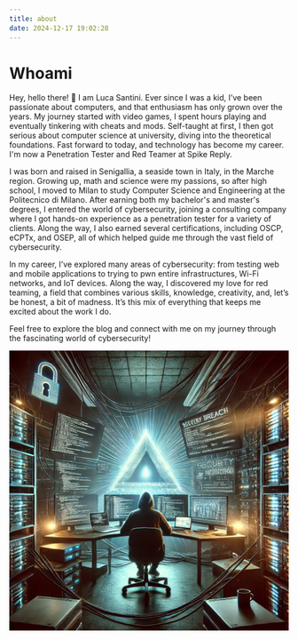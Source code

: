 ```yaml
---
title: about
date: 2024-12-17 19:02:28
---
```

# Whoami
Hey, hello there! 👋 I am Luca Santini. Ever since I was a kid, I’ve been passionate about computers, and that enthusiasm has only grown over the years. My journey started with video games, I spent hours playing and eventually tinkering with cheats and mods. Self-taught at first, I then got serious about computer science at university, diving into the theoretical foundations. Fast forward to today, and technology has become my career. I'm now a Penetration Tester and Red Teamer at Spike Reply.

I was born and raised in Senigallia, a seaside town in Italy, in the Marche region. Growing up, math and science were my passions, so after high school, I moved to Milan to study Computer Science and Engineering at the Politecnico di Milano. After earning both my bachelor's and master's degrees, I entered the world of cybersecurity, joining a consulting company where I got hands-on experience as a penetration tester for a variety of clients. Along the way, I also earned several certifications, including OSCP, eCPTx, and OSEP, all of which helped guide me through the vast field of cybersecurity.

In my career, I’ve explored many areas of cybersecurity: from testing web and mobile applications to trying to pwn entire infrastructures, Wi-Fi networks, and IoT devices. Along the way, I discovered my love for red teaming, a field that combines various skills, knowledge, creativity, and, let’s be honest, a bit of madness. It’s this mix of everything that keeps me excited about the work I do.

Feel free to explore the blog and connect with me on my journey through the fascinating world of cybersecurity!

![background](/images/about.webp)
